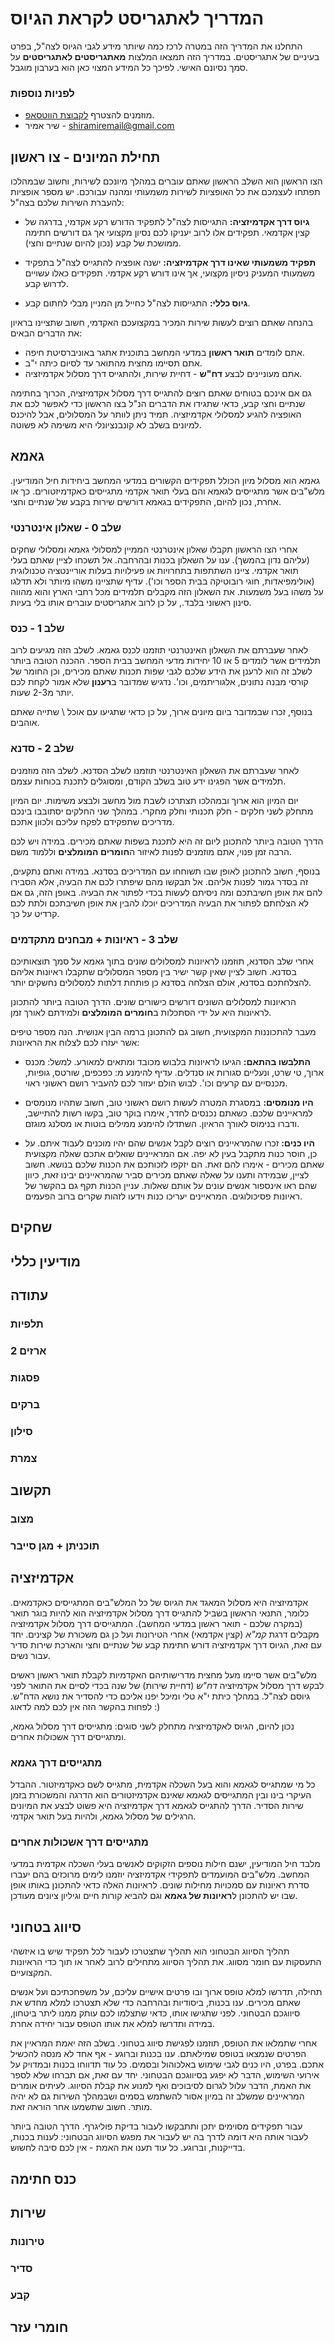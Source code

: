 # המדריך לאתגריסט לקראת הגיוס

התחלנו את המדריך הזה במטרה לרכז כמה שיותר מידע לגבי הגיוס לצה"ל, בפרט בעיניים של אתגריסטים.
במדריך הזה תמצאו המלצות **מאתגריסטים לאתגריסטים** על סמך נסיונם האישי.
לפיכך כל המידע המצוי כאן הוא בערבון מוגבל.


### לפניות נוספות

* מוזמנים להצטרף  [לקבוצת הווטסאפ](https://chat.whatsapp.com/E4jCJN0YCSR7hzSjkIpnY4).
* שיר אמיר - shiramiremail@gmail.com


## תחילת המיונים - צו ראשון
הצו הראשון הוא השלב הראשון שאתם עוברים במהלך מיונכם לשירות, וחשוב שבמהלכו תפתחו לעצמכם את כל האופציות לשירות משמעותי ומהנה עבורכם. יש מספר אופציות להעברת השירות שלכם בצה"ל:

* __גיוס דרך אקדמיזציה:__ התגייסות לצה"ל לתפקיד הדורש רקע אקדמי, בדרגה של קצין אקדמאי. תפקידים אלו לרוב יעניקו לכם נסיון מקצועי אך גם דורשים חתימה ממושכת של קבע (נכון להיום שנתיים וחצי).

* __תפקיד משמעותי שאינו דרך אקדמיזציה:__ ישנה אופציה להתגייס לצה"ל בתפקיד משמעותי המעניק ניסיון מקצועי, אך אינו דורש רקע אקדמי. תפקידים כאלו עשויים לדרוש קבע.

* __גיוס כללי:__ התגייסות לצה"ל כחייל מן המניין מבלי לחתום קבע.

בהנחה שאתם רוצים לעשות שירות המכיר במקצועכם האקדמי, חשוב שתציינו בראיון את הדברים הבאים:

* אתם לומדים **תואר ראשון** במדעי המחשב בתוכנית אתגר באוניברסיטת חיפה.
* אתם תסיימו מחצית מהתואר עד לסיום כיתה י"ב.
* אתם מעוניינים לבצע **דח"ש** - דחיית שירות, ולהתגייס דרך מסלול אקדמיזציה.

גם אם אינכם בטוחים שאתם רוצים להתגייס דרך מסלול אקדמיזציה, הכרוך בחתימה שנתיים וחצי קבע, כדאי שתגידו את הדברים הנ"ל בצו הראשון כדי לאפשר לכם את האופציה להגיע למסלולי אקדמיזציה. תמיד ניתן לוותר על המסלולים, אבל להיכנס למיונים בשלב לא קונבנציונלי היא משימה לא פשוטה.

## גאמא
גאמא הוא מסלול מיון הכולל תפקידים הקשורים במדעי המחשב ביחידות חיל המודיעין.
מלש"בים אשר מתגייסים לגאמא והם בעלי תואר אקדמי מתגייסים כאקדמיזטורים.
כך או אחרת, נכון להיום, התפקידים בגאמא דורשים שירות בקבע של שנתיים וחצי.

### שלב 0 - שאלון אינטרנטי
אחרי הצו הראשון תקבלו שאלון אינטרנטי הממיין למסלולי גאמא ומסלולי שחקים (עליהם נדון בהמשך).
ענו על השאלון בכנות ובהרחבה. אל תשכחו לציין שאתם בעלי תואר אקדמי.
ציינו השתתפות בתחרויות או פעילויות בעלות אוריינטציה טכנולוגית (אולימפיאדות, חוגי רובוטיקה בבית הספר וכו'). עדיף שתציינו משהו מיותר ולא תדלגו על משהו בעל משמעות.
את השאלון הזה מקבלים תלמידים מכל רחבי הארץ והוא מהווה סינון ראשוני בלבד., על כן לרוב אתגריסטים עוברים אותו בלי בעיות.

### שלב 1 - כנס
לאחר שעברתם את השאלון האינטרנטי תוזמנו לכנס גאמא. לשלב הזה מגיעים לרוב תלמידים אשר לומדים 5 או 10 יחידות מדעי המחשב בבית הספר.
ההכנה הטובה ביותר לשלב זה הוא לרענן את הידע שלכם לגבי שפות תכנות שאתם מכירים, וכן החומר של קורסי מבנה נתונים, אלגוריתמים, וכו'.
נדגיש שמדובר ב**רענון** שלא אמור לקחת לכם יותר מ2-3 שעות. 

בנוסף, זכרו שבמדובר ביום מיונים ארוך, על כן כדאי שתגיעו עם אוכל \ שתייה שאתם אוהבים. 

### שלב 2 - סדנא
לאחר שעברתם את השאלון האינטרנטי תוזמנו לשלב הסדנא. לשלב הזה מוזמנים תלמידים אשר הפגינו ידע טוב בשלב הקודם, ומסוגלים לתכנת בכוחות עצמם.

יום המיון הוא ארוך ובמהלכו תצתרכו לשבת מול מחשב ולבצע משימות. יום המיון מתחלק לשני חלקים - חלק תכנותי וחלק מחקרי. במהלך שני החלקים יסתובבו בינכם מדריכים שתפקידם לפקח עליכם ולכוון אתכם.

הדרך הטובה ביותר להתכונן ליום זה היא לתכנת בשפות שאתם מכירים. במידה ויש לכם הרבה זמן פנוי, אתם מוזמנים לפנות לאיזור ה**חומרים המומלצים** וללמוד משם. 

בנוסף, חשוב להתכונן לאופן שבו תשוחחו עם המדריכים בסדנא. במידה ואתם נתקעים, זה בסדר גמור לפנות אליהם. אל תבקשו מהם שיפתרו לכם את הבעיה, אלא הסבירו להם את אופן חשיבתכם ומה ניסיתם לעשות בכדי לפתור את הבעיה. באופן הזה, גם אם לא הצלחתם לפתור את הבעיה המדריכים יוכלו להבין את אופן חשיבתכם ולתת לכם קרדיט על כך. 

### שלב 3 - ראיונות + מבחנים מתקדמים

אחרי שלב הסדנא, תוזמנו לראיונות למסלולים שונים בתוך גאמא על סמך תוצאותיכם בסדנא.
חשוב לציין שאין קשר ישיר בין מספר המסלולים שתקבלו ראיונות אליהם להצלחתכם בסדנא, אולם הצלחה בסדנא כן פותחת דלתות למסלולים נחשקים יותר.

הראיונות למסלולים השונים דורשים כישורים שונים. הדרך הטובה ביותר להתכונן לראיונות היא על ידי הסתכלות ב**חומרים המומלצים** ולמידתם לאורך זמן.

מעבר להתכוננות המקצועית, חשוב גם להתכונן ברמה הבין אנושית. הנה מספר טיפים אשר יעזרו לכם לצלוח את הראיונות:

* __התלבשו בהתאם:__ הגיעו לראיונות בלבוש מכובד ומתאים למאורע. למשל: מכנס ארוך, טי שרט, ונעליים סגורות או סנדלים. עדיף להימנע מ: כפכפים, שורטס, גופיות, מכנסיים עם קרעים וכו'. לבוש הולם יעזור לכם להעביר רושם ראשוני ראוי.

* __היו מנומסים:__ במסגרת המטרה לעשות רושם ראשוני טוב, חשוב שתהיו מנומסים למראיינים שלכם. כשאתם נכנסים לחדר, אימרו בוקר טוב, בקשו רשות להתיישב, ודברו בנימוס לאורך הראיון. השתדלו להימנע ממילים בוטות או מסלנג מוגזם.

* __היו כנים:__ זכרו שהמראיינים רוצים לקבל אנשים שהם יהיו מוכנים לעבוד איתם. על כן, חוסר כנות מתקבל בעין לא יפה. אם המראיינים שואלים אתכם שאלה מקצועית שאתם מכירים - אימרו להם זאת. הם יזקפו לזכותכם את הכנות שלכם בנושא. חשוב לציין, שבמידה ותענו על שאלה שאתם מכירים סביר שהמראיינים יבינו זאת, כיוון שהם ראו אינספור אנשים עונים על אותם שאלות.
עניין הכנות תקף גם בהקשר של ראיונות פסיכולוגים. המראיינים יעריכו כנות וידעו לזהות שקרים ברוב הפעמים.

## שחקים

## מודיעין כללי

## עתודה

### תלפיות

### ארזים 2

### פסגות

### ברקים

### סילון

### צמרת

## תקשוב

### מצוב

### תוכניתן + מגן סייבר

## אקדמיזציה
אקדמיזציה היא מסלול המאגד את הגיוס של כל המלש"בים המתגייסים כאקדמאים.
כלומר, התנאי הראשון בשביל להתגייס דרך מסלול אקדמיזציה הוא להיות בוגר תואר (במקרה שלכם - תואר ראשון במדעי המחשב). 
המתגייסים דרך מסלול אקדמיזציה מקבלים דרגת *קמ"א* (קצין אקדמאי) אחרי הטירונות ועל כן גם משכורת של קצינים.
יחד עם זאת, הגיוס דרך אקדמיזציה דורש חתימת קבע של שנתיים וחצי והארכת שירות סדיר עבור נשים.

מלש"בים אשר סיימו מעל מחצית מדרישותיהם האקדמיות לקבלת תואר ראשון ראשים לבקש דרך מסלול אקדמיזציה *דח"ש* (דחיית שירות) של שנה בכדי לסיים את התואר לפני גיוסם לצה"ל.
במהלך כיתת י"א טלי ומיכל יפנו אליכם כדי להסדיר את נושא הדח"ש. לפחות בהקשר הזה אין לכם למה לדאוג :)

נכון להיום, הגיוס לאקדמיזציה מתחלק לשני סוגים: מתגייסים דרך מסלול גאמא, ומתגייסים דרך אשכולות אחרים.

### מתגייסים דרך גאמא
כל מי שמתגייס לגאמא והוא בעל השכלה אקדמית, מתגייס לשם כאקדמיזטור.
ההבדל העיקרי בינו ובין המתגייסים לגאמא שאינם אקדמיזטורים הוא הדרגה והמשכורת בזמן שירות הסדיר.
הדרך להתגייס לגאמא דרך אקדמיזציה היא פשוט לבצע את המיונים הרגילים של מסלול גאמא, ולהיות בעל תואר אקדמי.

### מתגייסים דרך אשכולות אחרים
מלבד חיל המודיעין, ישנם חילות נוספים הזקוקים לאנשים בעלי השכלה אקדמית במדעי המחשב. מלש"בים המועמדים לתפקידי אקדמיזציה יוזמנו לימים מרוכזים בהם יעברו סדרת ראיונות עם סמכויות מחילות שונים. לראיונות האלה כדאי להתכונן באותו אופן שבו יש להתכונן ל**ראיונות של גאמא** וגם להביא קורות חיים וגיליון ציונים מעודכן.

## סיווג בטחוני
תהליך הסיווג הבטחוני הוא תהליך שתצטרכו לעבור לכל תפקיד שיש בו איזשהי התעסקות עם חומר מסווג. את תהליך הסיווג מתחילים לרוב לאחר או תוך כדי הראיונות המקצועיים.

תחילה, תדרשו למלא טופס ארוך ובו פרטים אישיים עליכם, על משפחכתיכם ועל אנשים שאתם מכירים. ענו בכנות, ביסודיות ובהרחבה כדי שלא תצטרכו למלא מחדש את סיווגכם הבטחוני. 
לפני שתגישו אותו, כדאי שתצלמו לכם עותק ממנו ליתר ביטחון, במידה ותדרשו למלא את אותו הטופס עבור יחידה אחרת.  

אחרי שתמלאו את הטופס, תוזמנו לפגישת סיווג בטחוני. בשלב הזה יאמת המראיין את הפרטים שנמצאו בטופס שמילאתם. ענו בכנות וברוגע - אף אחד לא מנסה להכשיל אתכם.
בפרט, היו כנים לגבי שימוש באלכוהול ובסמים. כל עוד תדווחו בכנות ובמדויק על אירועי השימוש, הדבר לא יפגע בסיווגכם הבטחוני. יחד עם זאת, אם תברחו שלא לספר את האמת, הדבר עלול לגרום לסיבוכים ואף למנוע את קבלת הסיווג. 
לעיתים אומרים המראיינים שמשלב זה במיון אסור להשתמש בסמים ושבמהלך השירות גם לא יהיה מותר. חשוב שתשמעו אחר הוראה זאת.

עבור תפקידים מסוימים יתכן ותתבקשו לעבור בדיקת פוליגרף. הדרך הטובה ביותר לעבור אותה היא דומה לדרך בה יש לעבור את מפגש הסיווג הבטחוני: לענות בכנות, בדייקנות, וברוגע. כל עוד תענו את האמת - אין לכם סיבה לחשוש.

## כנס חתימה


## שירות

### טירונות

### סדיר

### קבע

## חומרי עזר